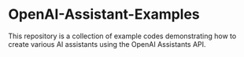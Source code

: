 # OpenAI-Assistant-Examples
This repository is a collection of example codes demonstrating how to create various AI assistants using the OpenAI Assistants API.
